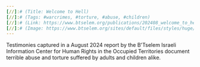 ```yaml
---
[//]:# (Title: Welcome to Hell)
[//]:# (Tags: #warcrimes, #torture, #abuse, #children)
[//]:# (Link: https://www.btselem.org/publications/202408_welcome_to_hell)
[//]:# (Image: https://www.btselem.org/sites/default/files/styles/huge/public/2024-08/wth-cover-en_0.png)
---
```

Testimonies captured in a August 2024 report by the B'Tselem Israeli Information Center for Human Rights in the Occupied Territories document terrible abuse and torture suffered by adults and children alike.